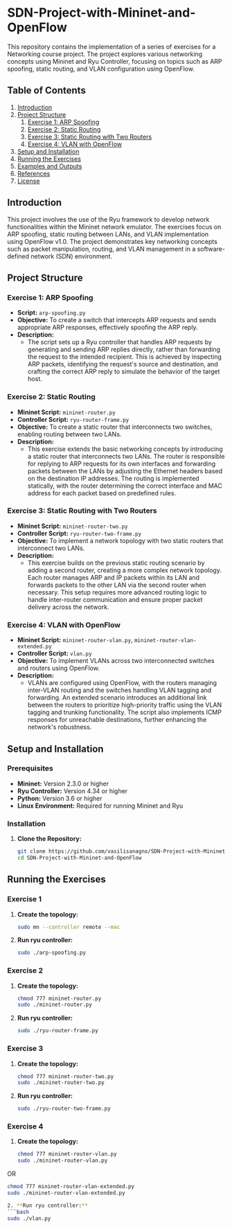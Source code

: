 # SDN-Project-with-Mininet-and-OpenFlow

This repository contains the implementation of a series of exercises for a Networking course project. The project explores various networking concepts using Mininet and Ryu Controller, focusing on topics such as ARP spoofing, static routing, and VLAN configuration using OpenFlow.

## Table of Contents

1. [Introduction](#introduction)
2. [Project Structure](#project-structure)
   1. [Exercise 1: ARP Spoofing](#exercise-1-arp-spoofing)
   2. [Exercise 2: Static Routing](#exercise-2-static-routing)
   3. [Exercise 3: Static Routing with Two Routers](#exercise-3-static-routing-with-two-routers)
   4. [Exercise 4: VLAN with OpenFlow](#exercise-4-vlan-with-openflow)
3. [Setup and Installation](#setup-and-installation)
4. [Running the Exercises](#running-the-exercises)
5. [Examples and Outputs](#examples-and-outputs)
6. [References](#references)
7. [License](#license)

## Introduction

This project involves the use of the Ryu framework to develop network functionalities within the Mininet network emulator. The exercises focus on ARP spoofing, static routing between LANs, and VLAN implementation using OpenFlow v1.0. The project demonstrates key networking concepts such as packet manipulation, routing, and VLAN management in a software-defined network (SDN) environment.

## Project Structure

### Exercise 1: ARP Spoofing

- **Script:** `arp-spoofing.py`
- **Objective:** To create a switch that intercepts ARP requests and sends appropriate ARP responses, effectively spoofing the ARP reply.
- **Description:**
  - The script sets up a Ryu controller that handles ARP requests by generating and sending ARP replies directly, rather than forwarding the request to the intended recipient. This is achieved by inspecting ARP packets, identifying the request's source and destination, and crafting the correct ARP reply to simulate the behavior of the target host.

### Exercise 2: Static Routing

- **Mininet Script:** `mininet-router.py`
- **Controller Script:** `ryu-router-frame.py`
- **Objective:** To create a static router that interconnects two switches, enabling routing between two LANs.
- **Description:**
  - This exercise extends the basic networking concepts by introducing a static router that interconnects two LANs. The router is responsible for replying to ARP requests for its own interfaces and forwarding packets between the LANs by adjusting the Ethernet headers based on the destination IP addresses. The routing is implemented statically, with the router determining the correct interface and MAC address for each packet based on predefined rules.

### Exercise 3: Static Routing with Two Routers

- **Mininet Script:** `mininet-router-two.py`
- **Controller Script:** `ryu-router-two-frame.py`
- **Objective:** To implement a network topology with two static routers that interconnect two LANs.
- **Description:**
  - This exercise builds on the previous static routing scenario by adding a second router, creating a more complex network topology. Each router manages ARP and IP packets within its LAN and forwards packets to the other LAN via the second router when necessary. This setup requires more advanced routing logic to handle inter-router communication and ensure proper packet delivery across the network.

### Exercise 4: VLAN with OpenFlow

- **Mininet Script:** `mininet-router-vlan.py`, `mininet-router-vlan-extended.py`
- **Controller Script:** `vlan.py`
- **Objective:** To implement VLANs across two interconnected switches and routers using OpenFlow.
- **Description:**
  - VLANs are configured using OpenFlow, with the routers managing inter-VLAN routing and the switches handling VLAN tagging and forwarding. An extended scenario introduces an additional link between the routers to prioritize high-priority traffic using the VLAN tagging and trunking functionality. The script also implements ICMP responses for unreachable destinations, further enhancing the network's robustness.

## Setup and Installation

### Prerequisites

- **Mininet:** Version 2.3.0 or higher
- **Ryu Controller:** Version 4.34 or higher
- **Python:** Version 3.6 or higher
- **Linux Environment:** Required for running Mininet and Ryu

### Installation

1. **Clone the Repository:**
   ```bash
   git clone https://github.com/vasilisanagno/SDN-Project-with-Mininet-and-OpenFlow.git
   cd SDN-Project-with-Mininet-and-OpenFlow

## Running the Exercises

### Exercise 1

1. **Create the topology:**
   ```bash
   sudo mn --controller remote --mac

2. **Run ryu controller:**
   ```bash
   sudo ./arp-spoofing.py

### Exercise 2

1. **Create the topology:**
   ```bash
   chmod 777 mininet-router.py
   sudo ./mininet-router.py

2. **Run ryu controller:**
   ```bash
   sudo ./ryu-router-frame.py

### Exercise 3

1. **Create the topology:**
   ```bash
   chmod 777 mininet-router-two.py
   sudo ./mininet-router-two.py

2. **Run ryu controller:**
   ```bash
   sudo ./ryu-router-two-frame.py

### Exercise 4

1. **Create the topology:**
   ```bash
   chmod 777 mininet-router-vlan.py
   sudo ./mininet-router-vlan.py
OR
   ```bash
   chmod 777 mininet-router-vlan-extended.py
   sudo ./mininet-router-vlan-extended.py

2. **Run ryu controller:**
  ```bash
   sudo ./vlan.py



